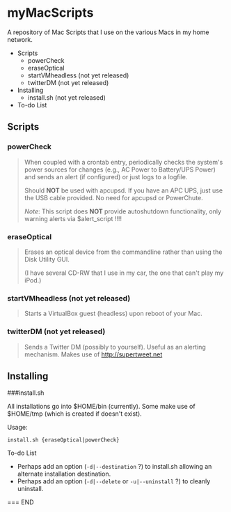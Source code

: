myMacScripts
============
A repository of Mac Scripts that I use on the various Macs in my home network.

+ Scripts
  * powerCheck
  * eraseOptical
  * startVMheadless (not yet released)
  * twitterDM       (not yet released)
+ Installing
  * install.sh      (not yet released)
+ To-do List

Scripts
-------

### powerCheck
> When coupled with a crontab entry, periodically checks the system's power
> sources for changes (e.g., AC Power to Battery/UPS Power) and sends an alert
> (if configured) or just logs to a logfile.
>
> Should **NOT** be used with apcupsd. If you have an APC UPS, just use the USB
> cable provided. No need for apcupsd or PowerChute.
> 
> _Note_: This script does **NOT** provide autoshutdown functionality, only
> warning alerts via $alert_script !!!!

### eraseOptical
> Erases an optical device from the commandline rather than using the
> Disk Utility GUI.
>
> (I have several CD-RW that I use in my car, the one that can't play my iPod.)

### startVMheadless (not yet released)
> Starts a VirtualBox guest (headless) upon reboot of your Mac.

### twitterDM       (not yet released)
> Sends a Twitter DM (possibly to yourself). Useful as an alerting mechanism.
> Makes use of http://supertweet.net

Installing
----------

###install.sh

All installations go into $HOME/bin (currently).
Some make use of $HOME/tmp (which is created if doesn't exist).

Usage:

	install.sh {eraseOptical|powerCheck}

To-do List

+ Perhaps add an option (`-d|--destination` ?) to install.sh allowing an
alternate installation destination.
+ Perhaps add an option (`-d|--delete` or `-u|--uninstall` ?) to cleanly
uninstall.

===
END
